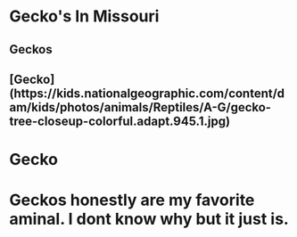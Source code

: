 <h1> Gecko's In Missouri </h1>
<h2> Geckos <h2>
[Gecko](https://kids.nationalgeographic.com/content/dam/kids/photos/animals/Reptiles/A-G/gecko-tree-closeup-colorful.adapt.945.1.jpg)
<h1> Gecko<h1>
<body> Geckos honestly are my favorite aminal. I dont know why but it just is. 